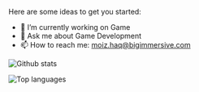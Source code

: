 Here are some ideas to get you started:

- 🔭 I’m currently working on Game
- 💬 Ask me about Game Development
- 📫 How to reach me: moiz.haq@bigimmersive.com

![Github stats](https://github-readme-stats.vercel.app/api?username=MoizHaq-BiM&count_private=true&show_icons=true&theme=radical)

![Top languages](https://github-readme-stats.vercel.app/api/top-langs/?username=MOIZHAQ-BIM&show_icons=true&theme=radical)
